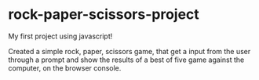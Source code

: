 # rock-paper-scissors-project

My first project using javascript!

Created a simple rock, paper, scissors game, that get a input from the user through a prompt and show the results of a best of five game against the computer, on the browser console.